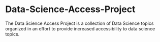 # Data-Science-Access-Project
The Data Science Access Project is a collection of Data Science topics organized in an effort to provide increased accessibility to data science topics.
